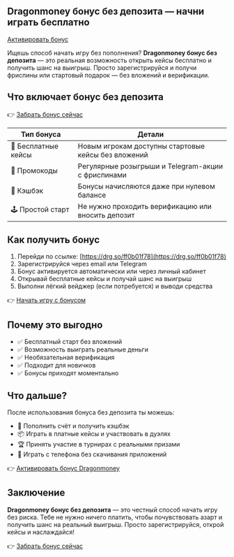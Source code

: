 ## Dragonmoney бонус без депозита — начни играть бесплатно  
[Активировать бонус](https://drg.so/ff0b01f78)

Ищешь способ начать игру без пополнения? **Dragonmoney бонус без депозита** — это реальная возможность открыть кейсы бесплатно и получить шанс на выигрыш. Просто зарегистрируйся и получи фриспины или стартовый подарок — без вложений и верификации.

## Что включает бонус без депозита

👉 [Забрать бонус сейчас](https://drg.so/ff0b01f78)

| Тип бонуса         | Детали                                                                      |
|--------------------|-----------------------------------------------------------------------------|
| 🎁 Бесплатные кейсы | Новым игрокам доступны стартовые кейсы без вложений                         |
| 🎯 Промокоды        | Регулярные розыгрыши и Telegram-акции с фриспинами                          |
| 🔁 Кэшбэк           | Бонусы начисляются даже при нулевом балансе                                 |
| 🕹 Простой старт     | Не нужно проходить верификацию или вносить депозит                         |

## Как получить бонус

1. Перейди по ссылке: [https://drg.so/ff0b01f78](https://drg.so/ff0b01f78)  
2. Зарегистрируйся через email или Telegram  
3. Бонус активируется автоматически или через личный кабинет  
4. Открывай бесплатные кейсы и получай шанс на выигрыш  
5. Выполни лёгкий вейджер (если потребуется) и выводи средства

👉 [Начать игру с бонусом](https://drg.so/ff0b01f78)

## Почему это выгодно

- ✅ Бесплатный старт без вложений  
- ✅ Возможность выиграть реальные деньги  
- ✅ Необязательная верификация  
- ✅ Подходит для новичков  
- ✅ Бонусы приходят моментально

## Что дальше?

После использования бонуса без депозита ты можешь:

- 💸 Пополнить счёт и получить кэшбэк  
- 📦 Играть в платные кейсы и участвовать в дуэлях  
- 🏆 Принять участие в турнирах с реальными призами  
- 📱 Играть с телефона без скачивания приложений

👉 [Активировать бонус Dragonmoney](https://drg.so/ff0b01f78)

## Заключение

**Dragonmoney бонус без депозита** — это честный способ начать игру без риска. Тебе не нужно ничего платить, чтобы почувствовать азарт и получить шанс на реальный выигрыш. Просто зарегистрируйся, открой кейсы и наслаждайся!

👉 [Забрать бонус сейчас](https://drg.so/ff0b01f78)
